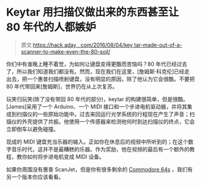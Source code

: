 # Keytar 用扫描仪做出来的东西甚至让 80 年代的人都嫉妒

> 原文:[https://hack aday . com/2016/08/04/key tar-made-out-of-a-scanner-to-make-even-the-80-soil/](https://hackaday.com/2016/08/04/keytar-made-out-of-a-scanner-to-make-even-the-80s-jealous/)

你们中有谁晚上睡不着觉，为如何让键盘变得更酷而苦恼吗？80 年代已经过去了，所以我们知道我们都没有。然而，现在我们在这里，[詹姆斯·科克伦]已经走出去，把一个惠普扫描喷射键盘，没有明显的原因，除了他认为它会很酷。不要把 80 年代带回来[詹姆斯]，世界仍在从上次复苏。

玩笑归玩笑(除了没有带回 80 年代的部分)，keytar 的构建很简单，但是很酷。[James]采用了一个 Arduino、一个 MIDI 接口和一个步进电机驱动器，并将其集成到扫描仪的一些原始功能中。过去来回运行光学系统的行程现在产生了声音；扫描仪的外壳提供了共振。他使用一个传感器来检测他何时到达扫描仪的终点，它会立即倒车以避免碰撞。

现成的 MIDI 键盘充当乐器的输入。正如你在休息后的视频中所听到的；在这个数字音乐时代，这并不是最糟糕的乐器。作为奖励，他在视频的最后有一个额外的教程，教你如何将步进电机变成 MIDI 设备。

如果你周围没有惠普 ScanJet，但是你有很多剩余的 [Commodore 64s](http://hackaday.com/2012/07/09/jeri-ellsworth-on-making-her-c64-bass-keytar/) ，我们有另一个版本你应该看看。